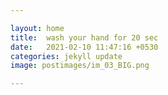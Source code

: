 ```yaml
---

layout: home
title:  wash your hand for 20 sec
date:   2021-02-10 11:47:16 +0530
categories: jekyll update
image: postimages/im_03_BIG.png

---
```

